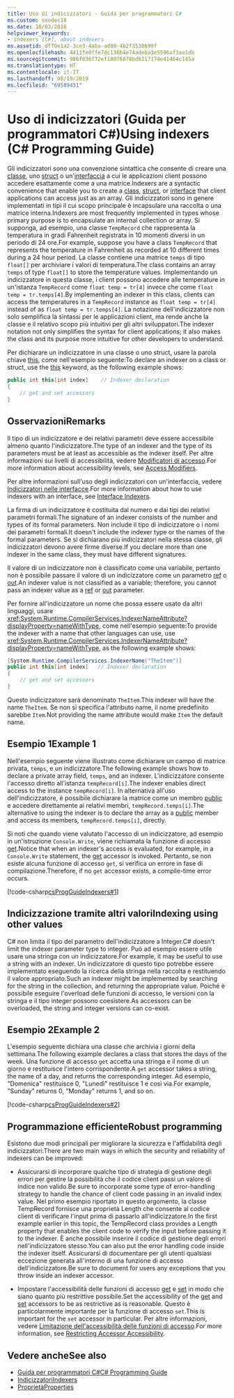 ```yaml
---
title: Uso di indicizzatori - Guida per programmatori C#
ms.custom: seodec18
ms.date: 10/03/2018
helpviewer_keywords:
- indexers [C#], about indexers
ms.assetid: df70e1a2-3ce3-4aba-ad80-4b2f3538699f
ms.openlocfilehash: 4411fe0ffe7dc136b4e74adeba3e5596af3aa1db
ms.sourcegitcommit: 986f836f72ef10876878bd6217174e41464c145a
ms.translationtype: HT
ms.contentlocale: it-IT
ms.lasthandoff: 08/19/2019
ms.locfileid: "69589431"
---
```

# <a name="using-indexers-c-programming-guide"></a><span data-ttu-id="a588c-102">Uso di indicizzatori (Guida per programmatori C#)</span><span class="sxs-lookup"><span data-stu-id="a588c-102">Using indexers (C# Programming Guide)</span></span>

<span data-ttu-id="a588c-103">Gli indicizzatori sono una convenzione sintattica che consente di creare una [classe](../../language-reference/keywords/class.md), uno [struct](../../language-reference/keywords/struct.md) o un'[interfaccia](../../language-reference/keywords/interface.md) a cui le applicazioni client possono accedere esattamente come a una matrice.</span><span class="sxs-lookup"><span data-stu-id="a588c-103">Indexers are a syntactic convenience that enable you to create a [class](../../language-reference/keywords/class.md), [struct](../../language-reference/keywords/struct.md), or [interface](../../language-reference/keywords/interface.md) that client applications can access just as an array.</span></span> <span data-ttu-id="a588c-104">Gli indicizzatori sono in genere implementati in tipi il cui scopo principale è incapsulare una raccolta o una matrice interna.</span><span class="sxs-lookup"><span data-stu-id="a588c-104">Indexers are most frequently implemented in types whose primary purpose is to encapsulate an internal collection or array.</span></span> <span data-ttu-id="a588c-105">Si supponga, ad esempio, una classe `TempRecord` che rappresenta la temperatura in gradi Fahrenheit registrata in 10 momenti diversi in un periodo di 24 ore.</span><span class="sxs-lookup"><span data-stu-id="a588c-105">For example, suppose you have a class `TempRecord` that represents the temperature in Fahrenheit as recorded at 10 different times during a 24 hour period.</span></span> <span data-ttu-id="a588c-106">La classe contiene una matrice `temps` di tipo `float[]` per archiviare i valori di temperatura.</span><span class="sxs-lookup"><span data-stu-id="a588c-106">The class contains an array `temps` of type `float[]` to store the temperature values.</span></span> <span data-ttu-id="a588c-107">Implementando un indicizzatore in questa classe, i client possono accedere alle temperature in un'istanza `TempRecord` come `float temp = tr[4]` invece che come `float temp = tr.temps[4]`.</span><span class="sxs-lookup"><span data-stu-id="a588c-107">By implementing an indexer in this class, clients can access the temperatures in a `TempRecord` instance as `float temp = tr[4]` instead of as `float temp = tr.temps[4]`.</span></span> <span data-ttu-id="a588c-108">La notazione dell'indicizzatore non solo semplifica la sintassi per le applicazioni client, ma rende anche la classe e il relativo scopo più intuitivi per gli altri sviluppatori.</span><span class="sxs-lookup"><span data-stu-id="a588c-108">The indexer notation not only simplifies the syntax for client applications; it also makes the class and its purpose more intuitive for other developers to understand.</span></span>  
  
<span data-ttu-id="a588c-109">Per dichiarare un indicizzatore in una classe o uno struct, usare la parola chiave [this](../../language-reference/keywords/this.md), come nell'esempio seguente:</span><span class="sxs-lookup"><span data-stu-id="a588c-109">To declare an indexer on a class or struct, use the [this](../../language-reference/keywords/this.md) keyword, as the following example shows:</span></span>

```csharp
public int this[int index]    // Indexer declaration  
{  
    // get and set accessors  
}  
```

## <a name="remarks"></a><span data-ttu-id="a588c-110">Osservazioni</span><span class="sxs-lookup"><span data-stu-id="a588c-110">Remarks</span></span>

<span data-ttu-id="a588c-111">Il tipo di un indicizzatore e dei relativi parametri deve essere accessibile almeno quanto l'indicizzatore.</span><span class="sxs-lookup"><span data-stu-id="a588c-111">The type of an indexer and the type of its parameters must be at least as accessible as the indexer itself.</span></span> <span data-ttu-id="a588c-112">Per altre informazioni sui livelli di accessibilità, vedere [Modificatori di accesso](../../language-reference/keywords/access-modifiers.md).</span><span class="sxs-lookup"><span data-stu-id="a588c-112">For more information about accessibility levels, see [Access Modifiers](../../language-reference/keywords/access-modifiers.md).</span></span>  
  
 <span data-ttu-id="a588c-113">Per altre informazioni sull'uso degli indicizzatori con un'interfaccia, vedere [Indicizzatori nelle interfacce](./indexers-in-interfaces.md).</span><span class="sxs-lookup"><span data-stu-id="a588c-113">For more information about how to use indexers with an interface, see [Interface Indexers](./indexers-in-interfaces.md).</span></span>  
  
 <span data-ttu-id="a588c-114">La firma di un indicizzatore è costituita dal numero e dai tipi dei relativi parametri formali.</span><span class="sxs-lookup"><span data-stu-id="a588c-114">The signature of an indexer consists of the number and types of its formal parameters.</span></span> <span data-ttu-id="a588c-115">Non include il tipo di indicizzatore o i nomi dei parametri formali.</span><span class="sxs-lookup"><span data-stu-id="a588c-115">It doesn't include the indexer type or the names of the formal parameters.</span></span> <span data-ttu-id="a588c-116">Se si dichiarano più indicizzatori nella stessa classe, gli indicizzatori devono avere firme diverse.</span><span class="sxs-lookup"><span data-stu-id="a588c-116">If you declare more than one indexer in the same class, they must have different signatures.</span></span>  
  
 <span data-ttu-id="a588c-117">Il valore di un indicizzatore non è classificato come una variabile, pertanto non è possibile passare il valore di un indicizzatore come un parametro [ref](../../language-reference/keywords/ref.md) o [out](../../language-reference/keywords/out-parameter-modifier.md).</span><span class="sxs-lookup"><span data-stu-id="a588c-117">An indexer value is not classified as a variable; therefore, you cannot pass an indexer value as a [ref](../../language-reference/keywords/ref.md) or [out](../../language-reference/keywords/out-parameter-modifier.md) parameter.</span></span>  
  
 <span data-ttu-id="a588c-118">Per fornire all'indicizzatore un nome che possa essere usato da altri linguaggi, usare <xref:System.Runtime.CompilerServices.IndexerNameAttribute?displayProperty=nameWithType>, come nell'esempio seguente:</span><span class="sxs-lookup"><span data-stu-id="a588c-118">To provide the indexer with a name that other languages can use, use <xref:System.Runtime.CompilerServices.IndexerNameAttribute?displayProperty=nameWithType>, as the following example shows:</span></span>  

```csharp
[System.Runtime.CompilerServices.IndexerName("TheItem")]  
public int this[int index]   // Indexer declaration  
{
    // get and set accessors  
}  
```

<span data-ttu-id="a588c-119">Questo indicizzatore sarà denominato `TheItem`.</span><span class="sxs-lookup"><span data-stu-id="a588c-119">This indexer will have the name `TheItem`.</span></span> <span data-ttu-id="a588c-120">Se non si specifica l'attributo name, il nome predefinito sarebbe `Item`.</span><span class="sxs-lookup"><span data-stu-id="a588c-120">Not providing the name attribute would make `Item` the default name.</span></span>  
  
## <a name="example-1"></a><span data-ttu-id="a588c-121">Esempio 1</span><span class="sxs-lookup"><span data-stu-id="a588c-121">Example 1</span></span>  
  
<span data-ttu-id="a588c-122">Nell'esempio seguente viene illustrato come dichiarare un campo di matrice privata, `temps`, e un indicizzatore.</span><span class="sxs-lookup"><span data-stu-id="a588c-122">The following example shows how to declare a private array field, `temps`, and an indexer.</span></span> <span data-ttu-id="a588c-123">L'indicizzatore consente l'accesso diretto all'istanza `tempRecord[i]`.</span><span class="sxs-lookup"><span data-stu-id="a588c-123">The indexer enables direct access to the instance `tempRecord[i]`.</span></span> <span data-ttu-id="a588c-124">In alternativa all'uso dell'indicizzatore, è possibile dichiarare la matrice come un membro [public](../../language-reference/keywords/public.md) e accedere direttamente ai relativi membri, `tempRecord.temps[i]`.</span><span class="sxs-lookup"><span data-stu-id="a588c-124">The alternative to using the indexer is to declare the array as a [public](../../language-reference/keywords/public.md) member and access its members, `tempRecord.temps[i]`, directly.</span></span>  
  
 <span data-ttu-id="a588c-125">Si noti che quando viene valutato l'accesso di un indicizzatore, ad esempio in un'istruzione `Console.Write`, viene richiamata la funzione di accesso [get](../../language-reference/keywords/get.md).</span><span class="sxs-lookup"><span data-stu-id="a588c-125">Notice that when an indexer's access is evaluated, for example, in a `Console.Write` statement, the [get](../../language-reference/keywords/get.md) accessor is invoked.</span></span> <span data-ttu-id="a588c-126">Pertanto, se non esiste alcuna funzione di accesso `get`, si verifica un errore in fase di compilazione.</span><span class="sxs-lookup"><span data-stu-id="a588c-126">Therefore, if no `get` accessor exists, a compile-time error occurs.</span></span>  
  
 [!code-csharp[csProgGuideIndexers#1](~/samples/snippets/csharp/VS_Snippets_VBCSharp/csProgGuideIndexers/CS/Indexers.cs#1)]  
  
## <a name="indexing-using-other-values"></a><span data-ttu-id="a588c-127">Indicizzazione tramite altri valori</span><span class="sxs-lookup"><span data-stu-id="a588c-127">Indexing using other values</span></span>

<span data-ttu-id="a588c-128">C# non limita il tipo del parametro dell'indicizzatore a Integer.</span><span class="sxs-lookup"><span data-stu-id="a588c-128">C# doesn't limit the indexer parameter type to integer.</span></span> <span data-ttu-id="a588c-129">Può ad esempio essere utile usare una stringa con un indicizzatore.</span><span class="sxs-lookup"><span data-stu-id="a588c-129">For example, it may be useful to use a string with an indexer.</span></span> <span data-ttu-id="a588c-130">Un indicizzatore di questo tipo potrebbe essere implementato eseguendo la ricerca della stringa nella raccolta e restituendo il valore appropriato.</span><span class="sxs-lookup"><span data-stu-id="a588c-130">Such an indexer might be implemented by searching for the string in the collection, and returning the appropriate value.</span></span> <span data-ttu-id="a588c-131">Poiché è possibile eseguire l'overload delle funzioni di accesso, le versioni con la stringa e il tipo integer possono coesistere.</span><span class="sxs-lookup"><span data-stu-id="a588c-131">As accessors can be overloaded, the string and integer versions can co-exist.</span></span>  
  
## <a name="example-2"></a><span data-ttu-id="a588c-132">Esempio 2</span><span class="sxs-lookup"><span data-stu-id="a588c-132">Example 2</span></span>  
  
<span data-ttu-id="a588c-133">L'esempio seguente dichiara una classe che archivia i giorni della settimana.</span><span class="sxs-lookup"><span data-stu-id="a588c-133">The following example declares a class that stores the days of the week.</span></span> <span data-ttu-id="a588c-134">Una funzione di accesso `get` accetta una stringa e il nome di un giorno e restituisce l'intero corrispondente.</span><span class="sxs-lookup"><span data-stu-id="a588c-134">A `get` accessor takes a string, the name of a day, and returns the corresponding integer.</span></span> <span data-ttu-id="a588c-135">Ad esempio, "Domenica" restituisce 0, "Lunedì" restituisce 1 e così via.</span><span class="sxs-lookup"><span data-stu-id="a588c-135">For example, "Sunday" returns 0, "Monday" returns 1, and so on.</span></span>  
  
 [!code-csharp[csProgGuideIndexers#2](~/samples/snippets/csharp/VS_Snippets_VBCSharp/csProgGuideIndexers/CS/Indexers.cs#2)]  
  
## <a name="robust-programming"></a><span data-ttu-id="a588c-136">Programmazione efficiente</span><span class="sxs-lookup"><span data-stu-id="a588c-136">Robust programming</span></span>

 <span data-ttu-id="a588c-137">Esistono due modi principali per migliorare la sicurezza e l'affidabilità degli indicizzatori:</span><span class="sxs-lookup"><span data-stu-id="a588c-137">There are two main ways in which the security and reliability of indexers can be improved:</span></span>  
  
- <span data-ttu-id="a588c-138">Assicurarsi di incorporare qualche tipo di strategia di gestione degli errori per gestire la possibilità che il codice client passi un valore di indice non valido.</span><span class="sxs-lookup"><span data-stu-id="a588c-138">Be sure to incorporate some type of error-handling strategy to handle the chance of client code passing in an invalid index value.</span></span> <span data-ttu-id="a588c-139">Nel primo esempio riportato in questo argomento, la classe TempRecord fornisce una proprietà Length che consente al codice client di verificare l'input prima di passarlo all'indicizzatore.</span><span class="sxs-lookup"><span data-stu-id="a588c-139">In the first example earlier in this topic, the TempRecord class provides a Length property that enables the client code to verify the input before passing it to the indexer.</span></span> <span data-ttu-id="a588c-140">È anche possibile inserire il codice di gestione degli errori nell'indicizzatore stesso.</span><span class="sxs-lookup"><span data-stu-id="a588c-140">You can also put the error handling code inside the indexer itself.</span></span> <span data-ttu-id="a588c-141">Assicurarsi di documentare per gli utenti qualsiasi eccezione generata all'interno di una funzione di accesso dell'indicizzatore.</span><span class="sxs-lookup"><span data-stu-id="a588c-141">Be sure to document for users any exceptions that you throw inside an indexer accessor.</span></span>  
  
- <span data-ttu-id="a588c-142">Impostare l'accessibilità delle funzioni di accesso [get](../../language-reference/keywords/get.md) e [set](../../language-reference/keywords/set.md) in modo che siano quanto più restrittive possibile.</span><span class="sxs-lookup"><span data-stu-id="a588c-142">Set the accessibility of the [get](../../language-reference/keywords/get.md) and [set](../../language-reference/keywords/set.md) accessors to be as restrictive as is reasonable.</span></span> <span data-ttu-id="a588c-143">Questo è particolarmente importante per la funzione di accesso `set`.</span><span class="sxs-lookup"><span data-stu-id="a588c-143">This is important for the `set` accessor in particular.</span></span> <span data-ttu-id="a588c-144">Per altre informazioni, vedere [Limitazione dell'accessibilità delle funzioni di accesso](../classes-and-structs/restricting-accessor-accessibility.md).</span><span class="sxs-lookup"><span data-stu-id="a588c-144">For more information, see [Restricting Accessor Accessibility](../classes-and-structs/restricting-accessor-accessibility.md).</span></span>  
  
## <a name="see-also"></a><span data-ttu-id="a588c-145">Vedere anche</span><span class="sxs-lookup"><span data-stu-id="a588c-145">See also</span></span>

- [<span data-ttu-id="a588c-146">Guida per programmatori C#</span><span class="sxs-lookup"><span data-stu-id="a588c-146">C# Programming Guide</span></span>](../index.md)
- [<span data-ttu-id="a588c-147">Indicizzatori</span><span class="sxs-lookup"><span data-stu-id="a588c-147">Indexers</span></span>](./index.md)
- [<span data-ttu-id="a588c-148">Proprietà</span><span class="sxs-lookup"><span data-stu-id="a588c-148">Properties</span></span>](../classes-and-structs/properties.md)
